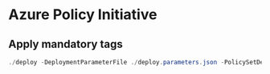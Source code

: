 # Azure Policy Initiative
## Apply mandatory tags

``` powershell
./deploy -DeploymentParameterFile ./deploy.parameters.json -PolicySetDefinitionFile ./azurepolicyset.definitions.json -PolicySetParameterFile ./azurepolicyset.parameters.json
```